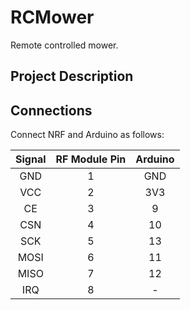 # RCMower
Remote controlled mower.

## Project Description

## Connections
Connect NRF and Arduino as follows:

Signal  | RF Module Pin | Arduino
:------:|:-------------:|:------:
GND     | 1             | GND
VCC     | 2             | 3V3
CE      | 3             | 9
CSN     | 4             | 10
SCK     | 5             | 13
MOSI    | 6             | 11
MISO    | 7             | 12
IRQ     | 8             | -

